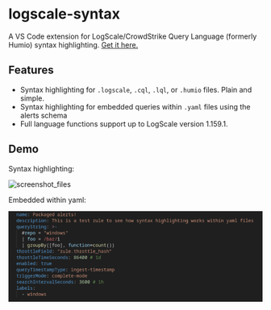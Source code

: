 # logscale-syntax

A VS Code extension for LogScale/CrowdStrike Query Language (formerly Humio) syntax highlighting. [Get it here.](https://marketplace.visualstudio.com/items?itemName=tquin.logscale-syntax)

## Features

- Syntax highlighting for `.logscale`, `.cql`, `.lql`, or `.humio` files. Plain and simple.
- Syntax highlighting for embedded queries within `.yaml` files using the alerts schema
- Full language functions support up to LogScale version 1.159.1.


## Demo

Syntax highlighting:

![screenshot_files](images/demo_dark_modern.png)

Embedded within yaml:

![screenshot_alert](images/demo_alert_dark_modern.png)

